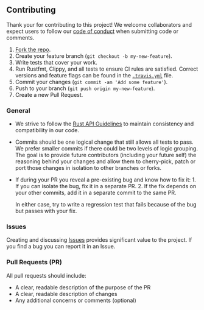 ## Contributing

Thank your for contributing to this project! We welcome collaborators and
expect users to follow our [code of conduct](CODE_OF_CONDUCT.md) when
submitting code or comments.

1. [Fork the repo](https://github.com/poanetwork/threshold_crypto/fork).
2. Create your feature branch (`git checkout -b my-new-feature`).
3. Write tests that cover your work.
4. Run Rustfmt, Clippy, and all tests to ensure CI rules are satisfied.
   Correct versions and feature flags can be found in the
   [`.travis.yml`](.travis.yml)
   file.
5. Commit your changes (`git commit -am 'Add some feature'`).
6. Push to your branch (`git push origin my-new-feature`).
7. Create a new Pull Request.

### General

* We strive to follow the [Rust API
  Guidelines](https://rust-lang-nursery.github.io/api-guidelines/about.html)
  to maintain consistency and compatibility in our code.
* Commits should be one logical change that still allows all tests to pass.
  We prefer smaller commits if there could be two levels of logic grouping.
  The goal is to provide future contributors (including your future self) the
  reasoning behind your changes and allow them to cherry-pick, patch or port
  those changes in isolation to other branches or forks.
* If during your PR you reveal a pre-existing bug and know how to fix it: 1.
  If you can isolate the bug, fix it in a separate PR. 2. If the fix depends
  on your other commits, add it in a separate commit to the same PR.

    In either case, try to write a regression test that fails because of the
    bug but passes with your fix.

### Issues

Creating and discussing [Issues](https://github.com/poanetwork/threshold_crypto/issues)
provides significant value to the project. If you find a bug you can report it
in an Issue.

### Pull Requests (PR)

All pull requests should include:

* A clear, readable description of the purpose of the PR
* A clear, readable description of changes
* Any additional concerns or comments (optional)